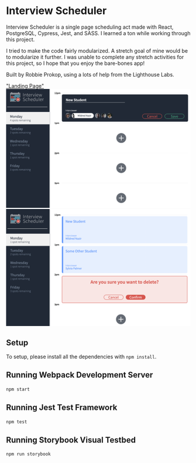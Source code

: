 # Interview Scheduler

Interview Scheduler is a single page scheduling act made with React, PostgreSQL, Cypress, Jest, and SASS. I learned a ton while working through this project.

I tried to make the code fairly modularized. A stretch goal of mine would be to modularize it further. I was unable to complete any stretch activities for this project, so I hope that you enjoy the bare-bones app!

Built by Robbie Prokop, using a lots of help from the Lighthouse Labs.

["Landing Page"](https://github.com/RobbieProkop/scheduler/blob/master/screenshots/Screen%20Shot%202022-05-26%20at%203.05.55%20PM.png)
!["Add appointment form"](https://github.com/RobbieProkop/scheduler/blob/master/screenshots/Screen%20Shot%202022-05-26%20at%203.06.25%20PM.png)
!["Delete appointment confirmation"](https://github.com/RobbieProkop/scheduler/blob/master/screenshots/Screen%20Shot%202022-05-26%20at%203.07.04%20PM.png)

## Setup

To setup, please install all the dependencies with `npm install`.

## Running Webpack Development Server

```sh
npm start
```

## Running Jest Test Framework

```sh
npm test
```

## Running Storybook Visual Testbed

```sh
npm run storybook
```
